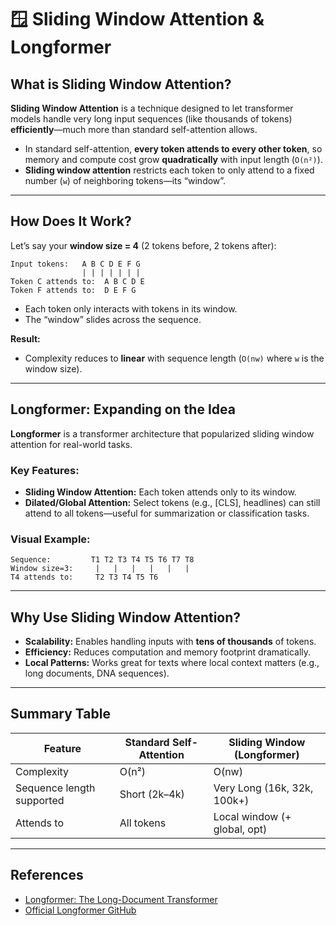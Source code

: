 # 🪟 Sliding Window Attention & Longformer

## What is Sliding Window Attention?

**Sliding Window Attention** is a technique designed to let transformer models handle very long input sequences (like thousands of tokens) **efficiently**—much more than standard self-attention allows.

- In standard self-attention, **every token attends to every other token**, so memory and compute cost grow **quadratically** with input length (`O(n²)`).
- **Sliding window attention** restricts each token to only attend to a fixed number (`w`) of neighboring tokens—its “window”.

---

## How Does It Work?

Let’s say your **window size = 4** (2 tokens before, 2 tokens after):

```text
Input tokens:   A B C D E F G
                | | | | | | |
Token C attends to:  A B C D E
Token F attends to:  D E F G
```

- Each token only interacts with tokens in its window.
- The “window” slides across the sequence.

**Result:**

- Complexity reduces to **linear** with sequence length (`O(nw)` where `w` is the window size).

---

## Longformer: Expanding on the Idea

**Longformer** is a transformer architecture that popularized sliding window attention for real-world tasks.

### Key Features:

- **Sliding Window Attention:** Each token attends only to its window.
- **Dilated/Global Attention:** Select tokens (e.g., \[CLS], headlines) can still attend to all tokens—useful for summarization or classification tasks.

### Visual Example:

```
Sequence:         T1 T2 T3 T4 T5 T6 T7 T8
Window size=3:     |   |   |   |   |   |
T4 attends to:     T2 T3 T4 T5 T6
```

---

## Why Use Sliding Window Attention?

- **Scalability:** Enables handling inputs with **tens of thousands** of tokens.
- **Efficiency:** Reduces computation and memory footprint dramatically.
- **Local Patterns:** Works great for texts where local context matters (e.g., long documents, DNA sequences).

---

## Summary Table

| Feature                   | Standard Self-Attention | Sliding Window (Longformer)  |
| ------------------------- | ----------------------- | ---------------------------- |
| Complexity                | O(n²)                   | O(nw)                        |
| Sequence length supported | Short (2k–4k)           | Very Long (16k, 32k, 100k+)  |
| Attends to                | All tokens              | Local window (+ global, opt) |

---

## References

- [Longformer: The Long-Document Transformer](https://arxiv.org/abs/2004.05150)
- [Official Longformer GitHub](https://github.com/allenai/longformer)
